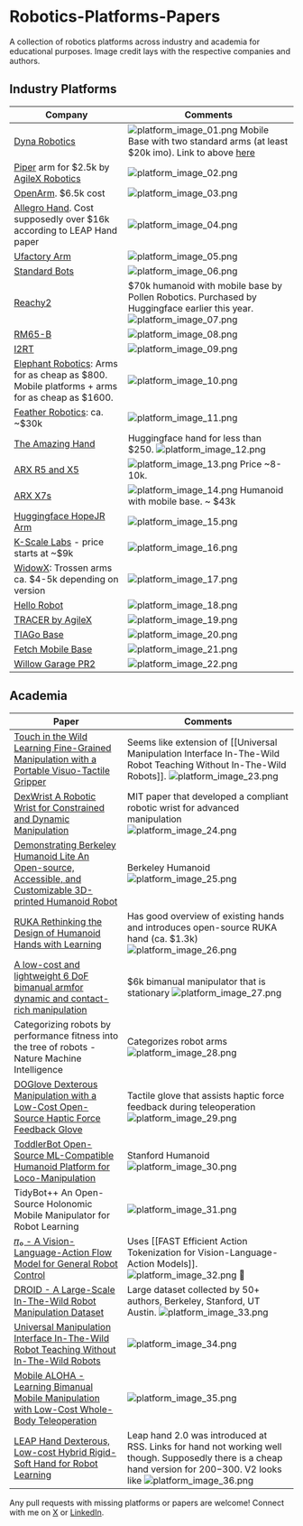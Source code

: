 # Robotics-Platforms-Papers

A collection of robotics platforms across industry and academia for educational purposes. Image credit lays with the respective companies and authors.

## Industry Platforms

| Company | Comments |
|-------|-------|
| [Dyna Robotics](https://www.dyna.co/) | ![platform_image_01.png](images/platform_image_01.png) Mobile Base with two standard arms (at least $20k imo). Link to above [here](https://www.linkedin.com/posts/dyna-robotics_cleanshow2025-robotics-automation-activity-7366903965462003713-40xB?utm_source=share&utm_medium=member_desktop&rcm=ACoAABSV-R4BLe26RUcv3ZDc9EKe58cRlXKz8O8) |
| [Piper](https://global.agilex.ai/products/piper) arm for $2.5k by [AgileX Robotics](https://global.agilex.ai/pages/about-us) | ![platform_image_02.png](images/platform_image_02.png) |
| [OpenArm](https://github.com/enactic/openarm). $6.5k cost | ![platform_image_03.png](images/platform_image_03.png) |
| [Allegro Hand](https://www.allegrohand.com/?gad_source=1&gad_campaignid=21343116219&gbraid=0AAAAA9UNdCx_a9ovFh8C1jpO0fg2CgIxe&gclid=CjwKCAjwtrXFBhBiEiwAEKen1yZzFNLVnxucm3Pu7FraqHEa33LmQwF7H-VHnctP5Q5-Asm_xQv0IBoChKgQAvD_BwE). Cost supposedly over $16k according to LEAP Hand paper | ![platform_image_04.png](images/platform_image_04.png) |
| [Ufactory Arm](https://www.ufactory.us/?utm_source=google&utm_medium=cpc&utm_campaign=competitorsaisa&utm_term=ur&gad_source=1&gad_campaignid=22247466162&gbraid=0AAAAApkOHBCXVyg-3N4z2NMVbNN4x8Hpy&gclid=CjwKCAjwk7DFBhBAEiwAeYbJsX-UCjeetiMaLv2gJDxo9XbBT2ssLuWmWGtq4MRxVJvQ-wp1wRRgyxoCbOsQAvD_BwE) | ![platform_image_05.png](images/platform_image_05.png) |
| [Standard Bots](https://standardbots.com/?utm_term=cobots&utm_campaign=Search-HighValue&utm_source=adwords&utm_medium=ppc&hsa_acc=7267437431&hsa_cam=22846672441&hsa_grp=183461319255&hsa_ad=680186556473&hsa_src=g&hsa_tgt=kwd-304891322623&hsa_kw=cobots&hsa_mt=b&hsa_net=adwords&hsa_ver=3&gad_source=1&gad_campaignid=22846672441&gbraid=0AAAAABoFo6iSiMPcya4mZ98dAuyINwvLn&gclid=CjwKCAjwk7DFBhBAEiwAeYbJseTpTkBng-Ujyhn-TYrXs36dixGhTThXJSJMFRzToWIJIFNjUEZfXhoCgi8QAvD_BwE) | ![platform_image_06.png](images/platform_image_06.png) |
| [Reachy2](https://fortune.com/2025/04/14/ai-company-hugging-face-buys-humanoid-robot-company-pollen-robotics-reachy-2/) | $70k humanoid with mobile base by Pollen Robotics. Purchased by Huggingface earlier this year. ![platform_image_07.png](images/platform_image_07.png) |
| [RM65-B](https://www.realman-robotics.com/rm65-ae1.html) | ![platform_image_08.png](images/platform_image_08.png) |
| [I2RT](https://i2rt.com/products/yam-manipulator) | ![platform_image_09.png](images/platform_image_09.png) |
| [Elephant Robotics](https://shop.elephantrobotics.com/?utm_term=elephant%20robotics&utm_campaign=%E3%80%90%E4%B8%8D%E8%83%BD%E8%B6%85%E8%BF%87430%E3%80%91Elephantrobotics%E5%93%81%E7%89%8C%E5%90%8D&utm_source=adwords&utm_medium=ppc&dm_acc=3657328933&dm_cam=15616166851&dm_grp=131630769775&dm_ad=570368651482&dm_src=g&dm_tgt=kwd-443848233998&dm_kw=elephant%20robotics&dm_mt=b&dm_net=adwords&dm_ver=3&gad_source=1&gbraid=0AAAAACw-MsX4f1-oFC9YTqdkcso9cTihy&gclid=Cj0KCQjwlMfABhCWARIsADGXdy8mvXngKkAZZ0NyIAoEWhgrBYjIz_5fFLeX91ds-k-yrcSb-PQiNr0aAjBSEALw_wcB): Arms for as cheap as $800. Mobile platforms + arms for as cheap as $1600. | ![platform_image_10.png](images/platform_image_10.png) |
| [Feather Robotics](https://feather.dev/): ca. ~$30k | ![platform_image_11.png](images/platform_image_11.png) |
| [The Amazing Hand](https://github.com/pollen-robotics/AmazingHand) | Huggingface hand for less than $250. ![platform_image_12.png](images/platform_image_12.png) |
| [ARX R5 and X5](https://github.com/ARXroboticsX) | ![platform_image_13.png](images/platform_image_13.png) Price ~8-10k. |
| [ARX X7s](https://github.com/ARXroboticsX) | ![platform_image_14.png](images/platform_image_14.png) Humanoid with mobile base. ~ $43k |
| [Huggingface HopeJR Arm](https://huggingface.co/docs/lerobot/hope_jr) | ![platform_image_15.png](images/platform_image_15.png) |
| [K-Scale Labs](https://www.kscale.dev/) - price starts at ~$9k | ![platform_image_16.png](images/platform_image_16.png) |
| [WidowX](https://www.trossenrobotics.com/widowx-250): Trossen arms  ca. $4-5k depending on version | ![platform_image_17.png](images/platform_image_17.png) |
| [Hello Robot](https://hello-robot.com/stretch-3-product) | ![platform_image_18.png](images/platform_image_18.png) |
| [TRACER by AgileX](https://global.agilex.ai/products/tracer) | ![platform_image_19.png](images/platform_image_19.png) |
| [TIAGo Base](https://pal-robotics.com/robot/tiago-base/) | ![platform_image_20.png](images/platform_image_20.png) |
| [Fetch Mobile Base](https://fetchrobotics.borealtech.com/robotics-platforms/fetch-mobile-manipulator/?lang=en) | ![platform_image_21.png](images/platform_image_21.png) |
| [Willow Garage PR2](https://www.youtube.com/watch?v=J4m_tEEStiw&ab_channel=SquigglemomandFriends) | ![platform_image_22.png](images/platform_image_22.png) |

## Academia

| Paper | Comments |
|-------|-------|
| [Touch in the Wild Learning Fine-Grained Manipulation with a Portable Visuo-Tactile Gripper](https://arxiv.org/html/2507.15062v1) | Seems like extension of [[Universal Manipulation Interface In-The-Wild Robot Teaching Without In-The-Wild Robots]]. ![platform_image_23.png](images/platform_image_23.png) |
| [DexWrist A Robotic Wrist for Constrained and Dynamic Manipulation](https://arxiv.org/html/2507.01008v1) | MIT paper that developed a compliant robotic wrist for advanced manipulation ![platform_image_24.png](images/platform_image_24.png) |
| [Demonstrating Berkeley Humanoid Lite An Open-source, Accessible, and Customizable 3D-printed Humanoid Robot](https://arxiv.org/html/2504.17249v1) | Berkeley Humanoid ![platform_image_25.png](images/platform_image_25.png) |
| [RUKA Rethinking the Design of Humanoid Hands with Learning](https://ruka-hand.github.io/) | Has good overview of existing hands and introduces open-source RUKA hand (ca. $1.3k) ![platform_image_26.png](images/platform_image_26.png) |
| [A low-cost and lightweight 6 DoF bimanual armfor dynamic and contact-rich manipulation](https://arxiv.org/pdf/2502.16908) | $6k bimanual manipulator that is stationary ![platform_image_27.png](images/platform_image_27.png) |
| Categorizing robots by performance fitness into the tree of robots - Nature Machine Intelligence | Categorizes robot arms ![platform_image_28.png](images/platform_image_28.png) |
| [DOGlove Dexterous Manipulation with a Low-Cost Open-Source Haptic Force Feedback Glove](https://arxiv.org/html/2502.07730v1) | Tactile glove that assists haptic force feedback during teleoperation ![platform_image_29.png](images/platform_image_29.png) |
| [ToddlerBot Open-Source ML-Compatible Humanoid Platform for Loco-Manipulation](https://toddlerbot.github.io/) | Stanford Humanoid ![platform_image_30.png](images/platform_image_30.png) |
| TidyBot++ An Open-Source Holonomic Mobile Manipulator for Robot Learning | ![platform_image_31.png](images/platform_image_31.png) |
| [𝜋₀ - A Vision-Language-Action Flow Model for General Robot Control](https://arxiv.org/html/2410.24164v3) | Uses [[FAST Efficient Action Tokenization for Vision-Language-Action Models]]. ![platform_image_32.png](images/platform_image_32.png) 🔎 |
| [DROID - A Large-Scale In-The-Wild Robot Manipulation Dataset](https://arxiv.org/html/2403.12945v2) | Large dataset collected by 50+ authors, Berkeley, Stanford, UT Austin. ![platform_image_33.png](images/platform_image_33.png) |
| [Universal Manipulation Interface In-The-Wild Robot Teaching Without In-The-Wild Robots](https://arxiv.org/html/2402.10329v3) | ![platform_image_34.png](images/platform_image_34.png) |
| [Mobile ALOHA - Learning Bimanual Mobile Manipulation with Low-Cost Whole-Body Teleoperation](https://arxiv.org/html/2401.02117v1) | ![platform_image_35.png](images/platform_image_35.png) |
| [LEAP Hand Dexterous, Low-cost Hybrid Rigid-Soft Hand for Robot Learning](https://v2-adv.leaphand.com/#) | Leap hand 2.0 was introduced at RSS. Links for hand not working well though. Supposedly there is a cheap hand version for $200-$300. V2 looks like ![platform_image_36.png](images/platform_image_36.png) |

Any pull requests with missing platforms or papers are welcome! Connect with me on [X](@alexkoven) or [LinkedIn](https://www.linkedin.com/in/alexander-nettekoven/).

